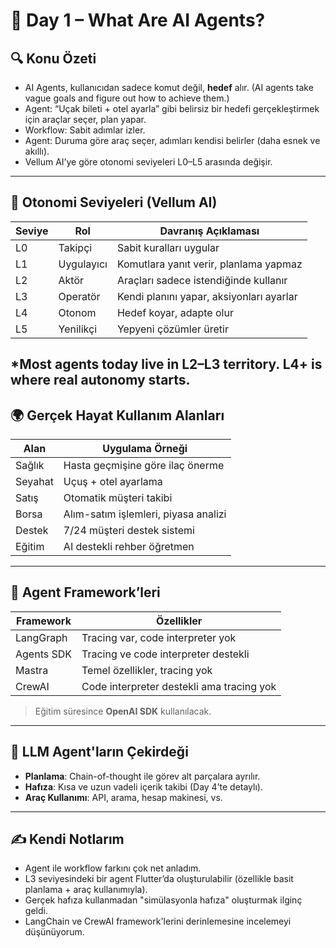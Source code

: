 
# 🧠 Day 1 – What Are AI Agents?

## 🔍 Konu Özeti

- AI Agents, kullanıcıdan sadece komut değil, **hedef** alır. (AI agents take vague goals and figure out how to achieve them.)
- Agent: “Uçak bileti + otel ayarla” gibi belirsiz bir hedefi gerçekleştirmek için araçlar seçer, plan yapar.
- Workflow: Sabit adımlar izler.
- Agent: Duruma göre araç seçer, adımları kendisi belirler (daha esnek ve akıllı).
- Vellum AI’ye göre otonomi seviyeleri L0–L5 arasında değişir.

---

## 🧱 Otonomi Seviyeleri (Vellum AI)

| Seviye | Rol        | Davranış Açıklaması                       |
|--------|------------|-------------------------------------------|
| L0     | Takipçi     | Sabit kuralları uygular                  |
| L1     | Uygulayıcı  | Komutlara yanıt verir, planlama yapmaz   |
| L2     | Aktör       | Araçları sadece istendiğinde kullanır    |
| L3     | Operatör    | Kendi planını yapar, aksiyonları ayarlar |
| L4     | Otonom      | Hedef koyar, adapte olur                 |
| L5     | Yenilikçi   | Yepyeni çözümler üretir                  |

*Most agents today live in L2–L3 territory. L4+ is where real autonomy starts.
---

## 🌍 Gerçek Hayat Kullanım Alanları

| Alan            | Uygulama Örneği                                |
|-----------------|-------------------------------------------------|
| Sağlık          | Hasta geçmişine göre ilaç önerme               |
| Seyahat         | Uçuş + otel ayarlama                           |
| Satış           | Otomatik müşteri takibi                        |
| Borsa           | Alım-satım işlemleri, piyasa analizi           |
| Destek          | 7/24 müşteri destek sistemi                    |
| Eğitim          | AI destekli rehber öğretmen                    |

---

## 🧰 Agent Framework’leri

| Framework    | Özellikler                                     |
|--------------|-------------------------------------------------|
| LangGraph    | Tracing var, code interpreter yok              |
| Agents SDK   | Tracing ve code interpreter destekli           |
| Mastra       | Temel özellikler, tracing yok                  |
| CrewAI       | Code interpreter destekli ama tracing yok      |

> Eğitim süresince **OpenAI SDK** kullanılacak.

---

## 🧠 LLM Agent'ların Çekirdeği

- **Planlama**: Chain-of-thought ile görev alt parçalara ayrılır.
- **Hafıza**: Kısa ve uzun vadeli içerik takibi (Day 4’te detaylı).
- **Araç Kullanımı**: API, arama, hesap makinesi, vs.

---

## ✍️ Kendi Notlarım

- Agent ile workflow farkını çok net anladım.
- L3 seviyesindeki bir agent Flutter’da oluşturulabilir (özellikle basit planlama + araç kullanımıyla).
- Gerçek hafıza kullanmadan "simülasyonla hafıza" oluşturmak ilginç geldi.
- LangChain ve CrewAI framework'lerini derinlemesine incelemeyi düşünüyorum.
